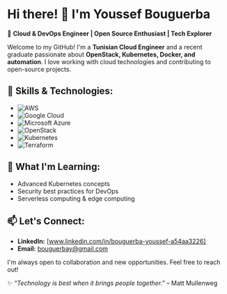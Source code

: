 # Hi there! 👋 I'm Youssef Bouguerba

🚀 **Cloud & DevOps Engineer | Open Source Enthusiast | Tech Explorer**

Welcome to my GitHub! I'm a **Tunisian Cloud Engineer** and a recent graduate passionate about **OpenStack, Kubernetes, Docker, and automation**. I love working with cloud technologies and contributing to open-source projects.

## 🔧 Skills & Technologies:
- ![AWS](https://img.shields.io/badge/-AWS-232F3E?style=for-the-badge&logo=amazon-aws&logoColor=white)
- ![Google Cloud](https://img.shields.io/badge/-Google%20Cloud-4285F4?style=for-the-badge&logo=google-cloud&logoColor=white)
- ![Microsoft Azure](https://img.shields.io/badge/-Microsoft%20Azure-0078D4?style=for-the-badge&logo=microsoft-azure&logoColor=white)
- ![OpenStack](https://img.shields.io/badge/-OpenStack-ED1944?style=for-the-badge&logo=openstack&logoColor=white)
- ![Kubernetes](https://img.shields.io/badge/-Kubernetes-326CE5?style=for-the-badge&logo=kubernetes&logoColor=white)
- ![Terraform](https://img.shields.io/badge/-Terraform-623CE4?style=for-the-badge&logo=terraform&logoColor=white)

## 🌱 What I'm Learning:
- Advanced Kubernetes concepts 
- Security best practices for DevOps
- Serverless computing & edge computing

## 📫 Let's Connect:
- **LinkedIn:** [www.linkedin.com/in/bouguerba-youssef-a54aa3226]
- **Email:** [bouguerbay@gmail.com](#)

I'm always open to collaboration and new opportunities. Feel free to reach out!

✨ _“Technology is best when it brings people together.”_ – Matt Mullenweg
